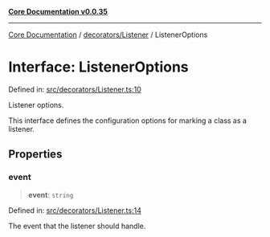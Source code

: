 [**Core Documentation v0.0.35**](../../../README.md)

***

[Core Documentation](../../../modules.md) / [decorators/Listener](../README.md) / ListenerOptions

# Interface: ListenerOptions

Defined in: [src/decorators/Listener.ts:10](https://github.com/stonemjs/core/blob/83759020101bdf94fc7c7a0d8609e63689d57c0f/src/decorators/Listener.ts#L10)

Listener options.

This interface defines the configuration options for marking a class as a listener.

## Properties

### event

> **event**: `string`

Defined in: [src/decorators/Listener.ts:14](https://github.com/stonemjs/core/blob/83759020101bdf94fc7c7a0d8609e63689d57c0f/src/decorators/Listener.ts#L14)

The event that the listener should handle.

